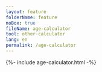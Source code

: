 ```yaml
---
layout: feature
folderName: feature
noBox: true
fileName: age-calculator
tool: other-calculator
lang: en
permalink: /age-calculator
---
```

{%- include age-calculator.html -%}